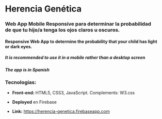 # Herencia Genética

### Web App Mobile Responsive para determinar la probabilidad de que tu hijo/a tenga los ojos claros u oscuros.

#### Responsive Web App to determine the probability that your child has light or dark eyes. 
##### It is recommended to use it in a mobile rather than a desktop screen 
##### The app is in Spanish

### Tecnologías: 
- **Front-end:** HTML5, CSS3, JavaScript. Complements: W3.css

- **Deployed** en Firebase 

- **Link:** https://herencia-genetica.firebaseapp.com


